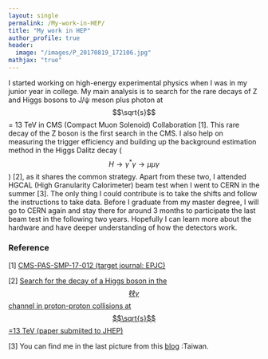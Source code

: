 ```yaml
---
layout: single
permalink: /My-work-in-HEP/
title: "My work in HEP"
author_profile: true
header:
  image: "/images/P_20170819_172106.jpg"
mathjax: "true"
---
```


I started working on high-energy experimental physics when I was in my junior year in college. My main analysis is to search for the rare decays of Z and Higgs bosons to J/&psi; meson plus photon at $$\sqrt{s}$$ = 13 TeV in CMS (Compact Muon Solenoid) Collaboration [1]. This rare decay of the Z boson is the first search in the CMS. 
I also help on measuring the trigger efficiency and building up the background estimation method in the Higgs Dalitz decay ($$H\rightarrow\gamma^{*}\gamma\rightarrow\mu\mu\gamma$$) [2], as it shares the common strategy.
Apart from these two, I attended HGCAL (High Granularity Calorimeter) beam test when I went to CERN in the summer [3]. The only thing I could contribute is to take the shifts and follow the instructions to take data. Before I graduate from my master degree, I will go to CERN again and stay there for around 3 months to participate the last beam test in the following two years. Hopefully I can learn more about the hardware and have deeper understanding of how the detectors work.

### Reference ###

[1] [CMS-PAS-SMP-17-012 (target journal: EPJC)](http://cms-results.web.cern.ch/cms-results/public-results/preliminary-results/SMP-17-012/index.html)

[2] [Search for the decay of a Higgs boson in the $$\ell\ell\gamma$$ channel in proton-proton collisions at $$\sqrt{s}$$=13 TeV (paper submiited to JHEP)](http://cms-results.web.cern.ch/cms-results/public-results/publications/HIG-17-007/index.html)

[3] You can find me in the last picture from this [blog](http://cylindricalonion.web.cern.ch/blog/201608/test-beam-tales-days-6-and-7) :Taiwan.